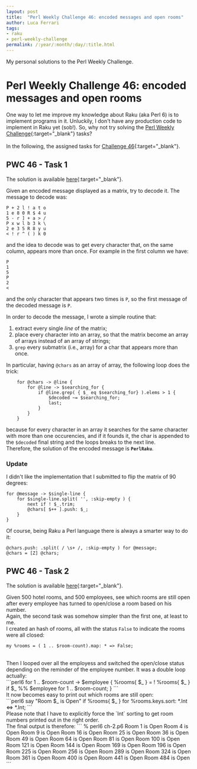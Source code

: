 ```yaml
---
layout: post
title:  "Perl Weekly Challenge 46: encoded messages and open rooms"
author: Luca Ferrari
tags:
- raku
- perl-weekly-challenge
permalink: /:year/:month/:day/:title.html
---
```

My personal solutions to the Perl Weekly Challenge.

# Perl Weekly Challenge 46: encoded messages and open rooms

One way to let me improve my knowledge about Raku (aka Perl 6) is to implement programs in it.
Unluckily, I don't have any production code to implement in Raku yet (sob!).
So, why not try solving the [Perl Weekly Challenge](https://perlweeklychallenge.org/){:target="_blank"} tasks?
<br/>
<br/>
In the following, the assigned tasks for [Challenge 46](https://perlweeklychallenge.org/blog/perl-weekly-challenge-046/){:target="_blank"}.


## PWC 46 - Task 1
The solution is available [here](https://github.com/fluca1978/fluca1978-coding-bits/perl6/weekly-challenge/pwc_46_1.p6){:target="_blank"}.


Given an encoded message displayed as a matrix, try to decode it.
The message to decode was:

```
P + 2 l ! a t o
1 e 8 0 R $ 4 u
5 - r ] + a > /
P x w l b 3 k \
2 e 3 5 R 8 y u
< ! r ^ ( ) k 0
```

and the idea to decode was to get every character that, on the same column, appears more than once.
For example in the first column we have:

```
P
1
5
P
2
<
```

and the only character that appears two times is `P`, so the first message of the decoded message is `P`.

In order to decode the message, I wrote a simple routine that:
1) extract every single *line* of the matrix;
2) place every character into an array, so that the matrix become an array of arrays instead of an array of strings;
3) `grep` every submatrix (i.e., array) for a char that appears more than once. 

In particular, having `@chars` as an array of array, the following loop does the trick:

```perl6
    for @chars -> @line {
        for @line -> $searching_for {
            if @line.grep( { $_ eq $searching_for} ).elems > 1 {
                $decoded ~= $searching_for;
                last;
            }
        }
    }
```

because for every character in an array it searches for the same character with more than one occurencies, and if it founds it, the char is appended to the `$decoded` final string and the loops breaks to the next line.
<br/>
Therefore, the solution of the encoded message is **`PerlRaku`**.
<br/>

### Update

I didn't like the implementation that I submitted to flip the matrix of 90 degrees:

```perl6
for @message -> $single-line {
    for $single-line.split( '', :skip-empty ) {
        next if ! $_.trim;
        @chars[ $++ ].push: $_;
    }
}
```

Of course, being Raku a Perl language there is always a smarter way to do it:

```perl6
@chars.push: .split( / \s+ /, :skip-empty ) for @message;
@chars = [Z] @chars;
```



## PWC 46 - Task 2
The solution is available [here](https://github.com/fluca1978/fluca1978-coding-bits/perl6/weekly-challenge/pwc_46_2.p6){:target="_blank"}.

Given 500 hotel rooms, and 500 employees, see which rooms are still open after every employee has turned to open/close a room based on his number.
<br/>
Again, the second task was somehow simpler than the first one, at least to me.
<br/>
I created an hash of rooms, all with the status `False` to indicate the rooms were all closed:
<br/>
```perl6
my %rooms = ( 1 .. $room-count).map: * => False;
```
<br/>
Then I looped over all the employess and switched the open/close status depending on the reminder of the employee number. It was a double loop actually:
<br/>
```perl6
for 1 .. $room-count -> $employee {
    %rooms{ $_ } = ! %rooms{ $_ } if $_ %% $employee for 1 .. $room-count;
}
```
<br/>
It now becomes easy to print out which rooms are still open:
<br/>
```perl6
say "Room $_ is Open" if %rooms{ $_ } for %rooms.keys.sort: *.Int <=> *.Int;
```
<br/>
Please note that I have to explicitly force the `Int` sorting to get room numbers printed out in the right order.
<br/>
The final output is therefore:
```
% perl6 ch-2.p6
Room 1 is Open
Room 4 is Open
Room 9 is Open
Room 16 is Open
Room 25 is Open
Room 36 is Open
Room 49 is Open
Room 64 is Open
Room 81 is Open
Room 100 is Open
Room 121 is Open
Room 144 is Open
Room 169 is Open
Room 196 is Open
Room 225 is Open
Room 256 is Open
Room 289 is Open
Room 324 is Open
Room 361 is Open
Room 400 is Open
Room 441 is Open
Room 484 is Open
```
